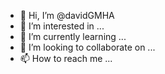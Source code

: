 - 👋 Hi, I’m @davidGMHA
- 👀 I’m interested in ...
- 🌱 I’m currently learning ...
- 💞️ I’m looking to collaborate on ...
- 📫 How to reach me ...

<!---
davidGMHA/davidGMHA is a ✨ special ✨ repository because its `README.md` (this file) appears on your GitHub profile.
You can click the Preview link to take a look at your changes.
--->
